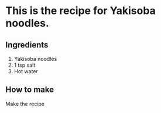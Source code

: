 # This is the recipe for Yakisoba noodles.

## Ingredients

1. Yakisoba noodles
2. 1 tsp salt
3. Hot water

## How to make

Make the recipe
